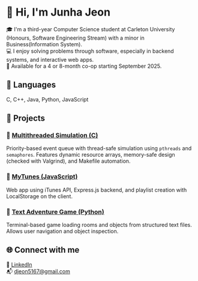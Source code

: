# 👋 Hi, I'm Junha Jeon

🎓 I'm a third-year Computer Science student at Carleton University (Honours, Software Engineering Stream) with a minor in Business(Information System).  
💻 I enjoy solving problems through software, especially in backend systems, and interactive web apps.  
📌 Available for a 4 or 8-month co-op starting September 2025.

## 🔧 Languages
C, C++, Java, Python, JavaScript  

## 📂 Projects
### 🔸 [Multithreaded Simulation (C)](https://github.com/JunhaJeon/Multithreaded-Simulation)
Priority-based event queue with thread-safe simulation using `pthreads` and `semaphores`. Features dynamic resource arrays, memory-safe design (checked with Valgrind), and Makefile automation.

### 🔸 [MyTunes (JavaScript)](https://github.com/JunhaJeon/MyTunes---iTunes-Song-Search-Playlist-Web-App)
Web app using iTunes API, Express.js backend, and playlist creation with LocalStorage on the client.

### 🔸 [Text Adventure Game (Python)](https://github.com/JunhaJeon/Text-Adventure-Game)
Terminal-based game loading rooms and objects from structured text files. Allows user navigation and object inspection.

## 🌐 Connect with me
📎 [LinkedIn](https://www.linkedin.com/in/junha-jeon-2b855219a)  
📬 djeon5167@gmail.com
